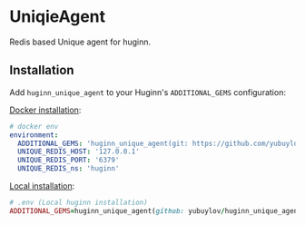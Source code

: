 # UniqieAgent

Redis based Unique agent for huginn.

## Installation

Add `huginn_unique_agent` to your Huginn's `ADDITIONAL_GEMS` configuration:

[Docker installation](https://github.com/cantino/huginn/tree/master/docker):
```yaml
# docker env
environment:
  ADDITIONAL_GEMS: 'huginn_unique_agent(git: https://github.com/yubuylov/huginn_unique_agent.git)'
  UNIQUE_REDIS_HOST: '127.0.0.1'
  UNIQUE_REDIS_PORT: '6379'
  UNIQUE_REDIS_ns: 'huginn'

```

[Local installation](https://github.com/cantino/huginn#local-installation):
```ruby 
# .env (Local huginn installation)
ADDITIONAL_GEMS=huginn_unique_agent(github: yubuylov/huginn_unique_agent)
```

